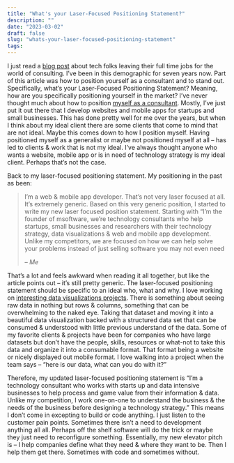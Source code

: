 ```yaml
---
title: "What's your Laser-Focused Positioning Statement?"
description: ""
date: "2023-03-02"
draft: false
slug: "whats-your-laser-focused-positioning-statement"
tags:
---
```


<!--kg-card-begin: html-->
<p>I just read a <a href="https://www.consultingsuccess.com/tech-to-consulting" data-type="URL" data-id="https://www.consultingsuccess.com/tech-to-consulting" target="_blank" rel="noreferrer noopener">blog post</a> about tech folks leaving their full time jobs for the world of consulting. I&#8217;ve been in this demographic for seven years now. Part of this article was how to position yourself as a consultant and to stand out. Specifically, what&#8217;s your Laser-Focused Positioning Statement? Meaning, how are you specifically positioning yourself in the market? I&#8217;ve never thought much about how to position <a href="https://clintmcmahon.com/benefits-of-being-a-software-consultant/" data-type="post" data-id="21171">myself as a consultant</a>. Mostly, I&#8217;ve just put it out there that I develop websites and mobile apps for startups and small businesses. This has done pretty well for me over the years, but when I think about my ideal client there are some clients that come to mind that are not ideal. Maybe this comes down to how I position myself. Having positioned myself as a generalist or maybe not positioned myself at all &#8211; has led to clients &amp; work that is not my ideal. I&#8217;ve always thought anyone who wants a website, mobile app or is in need of technology strategy is my ideal client. Perhaps that&#8217;s not the case.</p>

<p>Back to my laser-focused positioning statement. My positioning in the past as been:</p>

<blockquote class="wp-block-quote">
<p>I&#8217;m a web &amp; mobile app developer. That&#8217;s not very laser focused at all. It&#8217;s extremely generic. Based on this very generic position, I started to write my new laser focused position statement. Starting with &#8220;I&#8217;m the founder of msoftware, we&#8217;re technology consultants who help startups, small businesses and researchers with their technology strategy, data visualizations &amp; web and mobile app development. Unlike my competitors, we are focused on how we can help solve your problems instead of just selling software you may not even need</p>
<cite>&#8211; Me</cite></blockquote>

<p>That&#8217;s a lot and feels awkward when reading it all together, but like the article points out &#8211; it&#8217;s still pretty generic. The laser-focused positioning statement should be specific to an ideal who, what and why. I love working on <a href="https://report.srtr.org/opo/mnop" data-type="URL" data-id="https://report.srtr.org/opo/mnop" target="_blank" rel="noreferrer noopener">interesting data visualizations projects</a>. There is something about seeing raw data in nothing but rows &amp; columns, something that can be overwhelming to the naked eye. Taking that dataset and moving it into a beautiful data visualization backed with a structured data set that can be consumed &amp; understood with little previous understand of the data. Some of my favorite clients &amp; projects have been for companies who have large datasets but don&#8217;t have the people, skills, resources or what-not to take this data and organize it into a consumable format. That format being a website or nicely displayed out mobile format. I love walking into a project when the team says &#8211; &#8220;here is our data, what can you do with it?&#8221;</p>

<p>Therefore, my updated laser-focused positioning statement is &#8220;I&#8217;m a technology consultant who works with starts up and data intensive businesses to help process and game value from their information &amp; data. Unlike my competition, I work one-on-one to understand the business &amp; the needs of the business before designing a technology strategy.&#8221; This means I don&#8217;t come in excepting to build or code anything. I just listen to the customer pain points. Sometimes there isn&#8217;t a need to development anything all all. Perhaps off the shelf software will do the trick or maybe they just need to reconfigure something. Essentially, my new elevator pitch is &#8211; I help companies define what they need &amp; where they want to be. Then I help them get there. Sometimes with code and sometimes without.</p>
<!--kg-card-end: html-->
